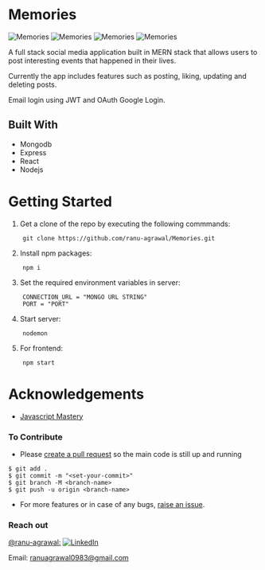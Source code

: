 # Memories

![Memories](https://i.ibb.co/bKpKQMc/Screenshot-2021-04-05-at-12-30-26-AM.png)
![Memories](https://i.ibb.co/YXYmH6W/Screenshot-2021-04-05-at-12-30-35-AM.png)
![Memories](https://i.ibb.co/s14Ck7F/Screenshot-2021-04-05-at-12-30-59-AM.png)
![Memories](https://i.ibb.co/sCxWKHB/Screenshot-2021-04-05-at-12-42-20-AM.png)

A full stack social media application built in MERN stack that allows users to post interesting events that happened in their lives.

Currently the app includes features such as posting, liking, updating and deleting posts.

Email login using JWT and OAuth Google Login.

## Built With
- Mongodb
- Express
- React
- Nodejs

# Getting Started
1. Get a clone of the repo by executing the following commmands:
```
    git clone https://github.com/ranu-agrawal/Memories.git
```
2. Install npm packages:
```
    npm i
```
3. Set the required environment variables in server:
```
    CONNECTION_URL = "MONGO URL STRING"
    PORT = "PORT"
```
4. Start server:
```
    nodemon
```
5. For frontend:
```
    npm start
```

# Acknowledgements
- [Javascript Mastery](https://www.youtube.com/watch?v=ngc9gnGgUdA&ist=PL6QREj8te1P7VSwhrMf3D3Xt4V6_SRkhu)

### To Contribute

- Please [create a pull request](https://github.com/ranu-agrawal/Memories/pulls) so the main code is still up and running

```
$ git add .
$ git commit -m "<set-your-commit>"
$ git branch -M <branch-name>
$ git push -u origin <branch-name>
```

- For more features or in case of any bugs, [raise an issue](https://github.com/ranu-agrawal/Memories/issues).

### Reach out

[@ranu-agrawal:](https://github.com/ranu-agrawal)
[![LinkedIn][2.2]][2]

[2.2]: https://user-images.githubusercontent.com/26264600/88994287-99226500-d31a-11ea-9a80-a91afd654777.png

[2]: https://www.linkedin.com/in/ranu-agrawal/ 

Email: ranuagrawal0983@gmail.com
